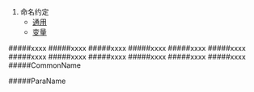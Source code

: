 1. 命名约定
    * [通用](#CommonName)
    * [变量](#ParaName)




#####xxxx
#####xxxx
#####xxxx
#####xxxx
#####xxxx
#####xxxx
#####xxxx
#####xxxx
#####xxxx
#####xxxx
#####xxxx
#####xxxx
#####CommonName






#####ParaName
